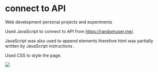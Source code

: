 # connect to API 
Web development personal projects and experiments 

Used JavaScript to connect to API from https://randomuser.me/.

JavaScript was also used to append elements therefore html was partially written by JavaScript instructions .

Used CSS to style the page.

![](https://codepen.io/funakoshiapi/pen/mdVzXEN)


